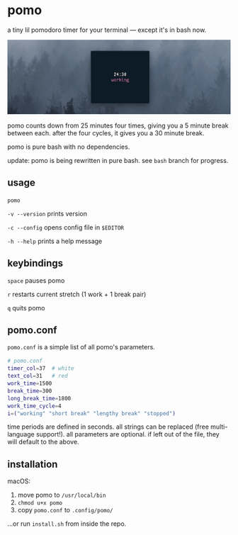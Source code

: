 # pomo

a tiny lil pomodoro timer for your terminal — except it's in bash now.

![](img/pomo.jpg)

pomo counts down from 25 minutes four times, giving you a 5 minute break between each.  after the four cycles, it gives you a 30 minute break.

pomo is pure bash with no dependencies.

update: pomo is being rewritten in pure bash.  see `bash` branch for progress.

## usage

`pomo`

`-v --version` prints version

`-c --config` opens config file in `$EDITOR`

`-h --help` prints a help message

## keybindings

`space` pauses pomo

`r` restarts current stretch (1 work + 1 break pair)

`q` quits pomo

## pomo.conf

`pomo.conf` is a simple list of all pomo's parameters.

```bash
# pomo.conf
timer_col=37  # white
text_col=31   # red
work_time=1500
break_time=300
long_break_time=1800
work_time_cycle=4
i=("working" "short break" "lengthy break" "stopped")
```

time periods are defined in seconds.  all strings can be replaced (free multi-language support!).  all parameters are optional.  if left out of the file, they will default to the above.

## installation

macOS:

1.  move pomo to `/usr/local/bin`
2.  `chmod u+x pomo`
3.  copy `pomo.conf` to `.config/pomo/`

...or run `install.sh` from inside the repo.
